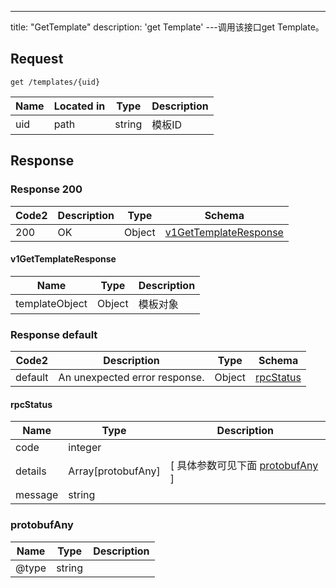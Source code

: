 ---
title: "GetTemplate"
description: 'get Template'
---调用该接口get Template。



## Request


```
get /templates/{uid}
```

| Name | Located in | Type | Description | 
| ---- | ---------- | ----------- | ----------- | 
| uid | path | string | 模板ID |  

## Response

### Response  200 
| Code2 | Description | Type | Schema |
| ---- | ----------- | ------ | ------ |
| 200 | OK | Object | [v1GetTemplateResponse](#v1GetTemplateResponse) |

#### v1GetTemplateResponse

| Name | Type | Description | 
| ---- | ---- | ----------- |    
| templateObject | Object | 模板对象   |   



### Response  default 
| Code2 | Description | Type | Schema |
| ---- | ----------- | ------ | ------ |
| default | An unexpected error response. | Object | [rpcStatus](#rpcStatus) |

#### rpcStatus

| Name | Type | Description | 
| ---- | ---- | ----------- |     
| code | integer |  |          
| details | Array[protobufAny] |  [ 具体参数可见下面 [protobufAny](#protobufAny) ] |       
| message | string |  |   

### protobufAny
| Name | Type | Description | 
| ---- | ---- | ----------- |     
| @type | string |  |   



